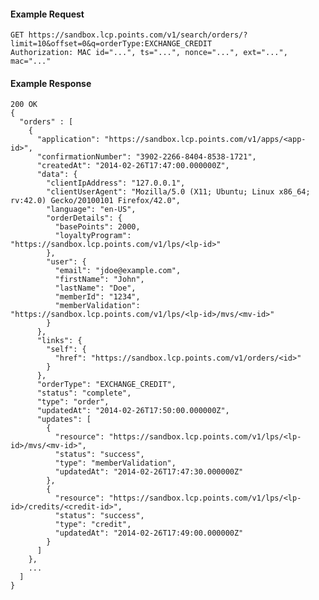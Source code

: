 #### Example Request

    GET https://sandbox.lcp.points.com/v1/search/orders/?limit=10&offset=0&q=orderType:EXCHANGE_CREDIT
    Authorization: MAC id="...", ts="...", nonce="...", ext="...", mac="..."

#### Example Response

    200 OK
    {
      "orders" : [
        {
          "application": "https://sandbox.lcp.points.com/v1/apps/<app-id>",
          "confirmationNumber": "3902-2266-8404-8538-1721",
          "createdAt": "2014-02-26T17:47:00.000000Z",
          "data": {
            "clientIpAddress": "127.0.0.1", 
            "clientUserAgent": "Mozilla/5.0 (X11; Ubuntu; Linux x86_64; rv:42.0) Gecko/20100101 Firefox/42.0", 
            "language": "en-US", 
            "orderDetails": {
              "basePoints": 2000, 
              "loyaltyProgram": "https://sandbox.lcp.points.com/v1/lps/<lp-id>"
            }, 
            "user": {
              "email": "jdoe@example.com",
              "firstName": "John", 
              "lastName": "Doe", 
              "memberId": "1234", 
              "memberValidation": "https://sandbox.lcp.points.com/v1/lps/<lp-id>/mvs/<mv-id>"
            }
          },
          "links": {
            "self": {
              "href": "https://sandbox.lcp.points.com/v1/orders/<id>"
            }
          },
          "orderType": "EXCHANGE_CREDIT",
          "status": "complete",
          "type": "order",
          "updatedAt": "2014-02-26T17:50:00.000000Z",
          "updates": [
            {
              "resource": "https://sandbox.lcp.points.com/v1/lps/<lp-id>/mvs/<mv-id>",
              "status": "success",
              "type": "memberValidation",
              "updatedAt": "2014-02-26T17:47:30.000000Z"
            },
            {
              "resource": "https://sandbox.lcp.points.com/v1/lps/<lp-id>/credits/<credit-id>",
              "status": "success",
              "type": "credit",
              "updatedAt": "2014-02-26T17:49:00.000000Z"
            }
          ]
        },
        ...
      ]
    }


